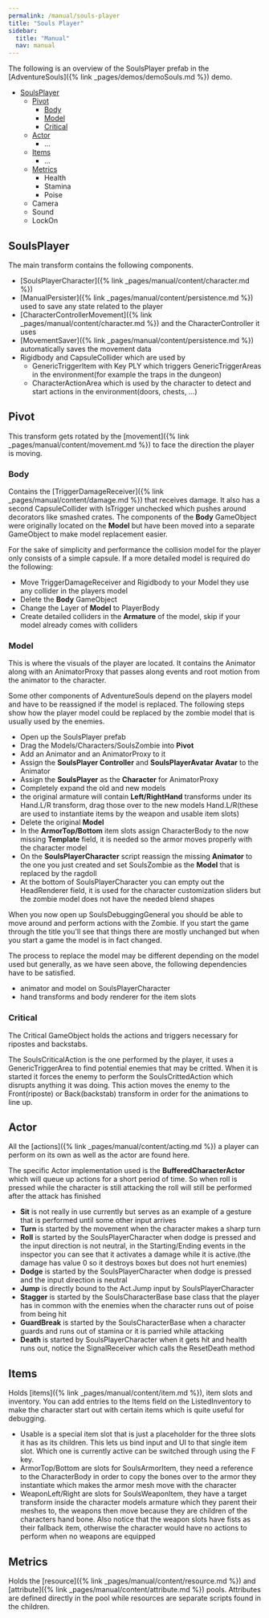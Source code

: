 ```yaml
---
permalink: /manual/souls-player
title: "Souls Player"
sidebar:
  title: "Manual"
  nav: manual
---
```


The following is an overview of the SoulsPlayer prefab in the [AdventureSouls]({% link _pages/demos/demoSouls.md %}) demo.

- [SoulsPlayer](#soulsplayer)
  - [Pivot](#pivot)
    - [Body](#body)
    - [Model](#model)
    - [Critical](#critical)
  - [Actor](#actor)
    - ...
  - [Items](#items)
    - ...
  - [Metrics](#metrics)
    - Health
    - Stamina
    - Poise
  - Camera
  - Sound
  - LockOn

## SoulsPlayer

The main transform contains the following components.

- [SoulsPlayerCharacter]({% link _pages/manual/content/character.md %})
- [ManualPersister]({% link _pages/manual/content/persistence.md %}) used to save any state related to the player
- [CharacterControllerMovement]({% link _pages/manual/content/character.md %}) and the CharacterController it uses
- [MovementSaver]({% link _pages/manual/content/persistence.md %}) automatically saves the movement data
- Rigidbody and CapsuleCollider which are used by
  - GenericTriggerItem with Key PLY which triggers GenericTriggerAreas in the environment(for example the traps in the dungeon)
  - CharacterActionArea which is used by the character to detect and start actions in the environment(doors, chests, ...)

## Pivot

This transform gets rotated by the [movement]({% link _pages/manual/content/movement.md %}) to face the direction the player is moving. 

### Body

Contains the [TriggerDamageReceiver]({% link _pages/manual/content/damage.md %}) that receives damage. It also has a second CapsuleCollider with IsTrigger unchecked which pushes around decorators like smashed crates. The components of the __Body__ GameObject were originally located on the __Model__ but have been moved into a separate GameObject to make model replacement easier.

For the sake of simplicity and performance the collision model for the player only consists of a simple capsule. If a more detailed model is required do the following:

- Move TriggerDamageReceiver and Rigidbody to your Model they use any collider in the players model
- Delete the __Body__ GameObject 
- Change the Layer of __Model__ to PlayerBody
- Create detailed colliders in the __Armature__ of the model, skip if your model already comes with colliders

### Model

This is where the visuals of the player are located. It contains the Animator along with an AnimatorProxy that passes along events and root motion from the animator to the character.

Some other components of AdventureSouls depend on the players model and have to be reassigned if the model is replaced. The following steps show how the player model could be replaced by the zombie model that is usually used by the enemies.

- Open up the SoulsPlayer prefab
- Drag the Models/Characters/SoulsZombie into __Pivot__
- Add an Animator and an AnimatorProxy to it
- Assign the __SoulsPlayer Controller__ and __SoulsPlayerAvatar Avatar__ to the Animator
- Assign the __SoulsPlayer__ as the __Character__ for AnimatorProxy 
- Completely expand the old and new models
- the original armature will contain __Left/RightHand__ transforms under its Hand.L/R transform, drag those over to the new models Hand.L/R(these are used to instantiate items by the weapon and usable item slots)
- Delete the original __Model__
- In the __ArmorTop/Bottom__ item slots assign CharacterBody to the now missing __Template__ field, it is needed so the armor moves properly with the character model
- On the __SoulsPlayerCharacter__ script reassign the missing __Animator__ to the one you just created and set SoulsZombie as the __Model__ that is replaced by the ragdoll
- At the bottom of SoulsPlayerCharacter you can empty out the HeadRenderer field, it is used for the character customization sliders but the zombie model does not have the needed blend shapes

When you now open up SoulsDebuggingGeneral you should be able to move around and perform actions with the Zombie. If you start the game through the title you'll see that things there are mostly unchanged but when you start a game the model is in fact changed.

The process to replace the model may be different depending on the model used but generally, as we have seen above, the following dependencies have to be satisfied.

- animator and model on SoulsPlayerCharacter
- hand transforms and body renderer for the item slots

### Critical

The Critical GameObject holds the actions and triggers necessary for ripostes and backstabs.

The SoulsCriticalAction is the one performed by the player, it uses a GenericTriggerArea to find potential enemies that may be critted. When it is started it forces the enemy to perform the SoulsCrittedAction which disrupts anything it was doing. This action moves the enemy to the Front(riposte) or Back(backstab) transform in order for the animations to line up.

## Actor

All the [actions]({% link _pages/manual/content/acting.md %}) a player can perform on its own as well as the actor are found here.

The specific Actor implementation used is the __BufferedCharacterActor__ which will queue up actions for a short period of time. So when roll is pressed while the character is still attacking the roll will still be performed after the attack has finished

- __Sit__ is not really in use currently but serves as an example of a gesture that is performed until some other input arrives
- __Turn__ is started by the movement when the character makes a sharp turn
- __Roll__ is started by the SoulsPlayerCharacter when dodge is pressed and the input direction is not neutral, in the Starting/Ending events in the inspector you can see that it activates a damage while it is active.(the damage has value 0 so it destroys boxes but does not hurt enemies)
- __Dodge__ is started by the SoulsPlayerCharacter when dodge is pressed and the input direction is neutral
- __Jump__ is directly bound to the Act.Jump input by SoulsPlayerCharacter
- __Stagger__ is started by the SoulsCharacterBase base class that the player has in common with the enemies when the character runs out of poise from being hit
- __GuardBreak__ is started by the SoulsCharacterBase when a character guards and runs out of stamina or it is parried while attacking
- __Death__ is started by SoulsPlayerCharacter when it gets hit and health runs out, notice the SignalReceiver which calls the ResetDeath method

## Items

Holds [items]({% link _pages/manual/content/item.md %}), item slots and inventory. You can add entries to the Items field on the ListedInventory to make the character start out with certain items which is quite useful for debugging.

- Usable is a special item slot that is just a placeholder for the three slots it has as its children. This lets us bind input and UI to that single item slot. Which one is currently active can be switched through using the F key. 
- ArmorTop/Bottom are slots for SoulsArmorItem, they need a reference to the CharacterBody in order to copy the bones over to the armor they instantiate which makes the armor mesh move with the character
- WeaponLeft/Right are slots for SoulsWeaponItem, they have a target transform inside the character models armature which they parent their meshes to, the weapons then move because they are children of the characters hand bone. Also notice that the weapon slots have fists as their fallback item, otherwise the character would have no actions to perform when no weapons are equipped

## Metrics

Holds the [resource]({% link _pages/manual/content/resource.md %}) and [attribute]({% link _pages/manual/content/attribute.md %}) pools. Attributes are defined directly in the pool while resources are separate scripts found in the children.